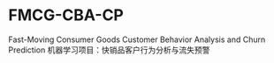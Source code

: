 # FMCG-CBA-CP
Fast-Moving Consumer Goods Customer Behavior Analysis and Churn Prediction
机器学习项目：快销品客户行为分析与流失预警
